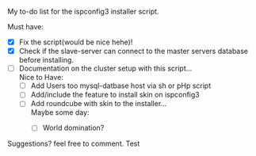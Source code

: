 My to-do list for the ispconfig3 installer script.

 Must have:</br>
  - [x] Fix the script(would be nice hehe)!
  - [x] Check if the slave-server can connect to the master servers database before installing.
  - [ ] Documentation on the cluster setup with this script...
   </br>Nice to Have:
      - [ ] Add Users too mysql-datbase host via sh or pHp script
      - [ ] Add/include the feature to install skin on ispconfig3
      - [ ] Add roundcube with skin to the installer... 
    </br>Maybe some day:
        - [ ] World domination?
        

Suggestions? feel free to comment.
Test
